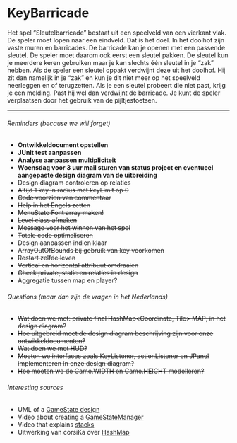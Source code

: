 # KeyBarricade
Het spel “Sleutelbarricade” bestaat uit een speelveld van een vierkant vlak. De speler moet lopen naar een eindveld. Dat is het doel. In het doolhof zijn vaste muren en barricades. De barricade kan je openen met een passende sleutel. De speler moet daarom ook eerst een sleutel pakken. De sleutel kun je meerdere keren gebruiken maar je kan slechts één sleutel in je “zak” hebben. Als de speler een sleutel oppakt verdwijnt deze uit het doolhof. Hij zit dan namelijk in je “zak” en kun je dit niet meer op het speelveld neerleggen en of terugzetten. Als je een sleutel probeert die niet past, krijg je een melding. Past hij wel dan verdwijnt de barricade. Je kunt de speler verplaatsen door het gebruik van de pijltjestoetsen.

***

###### Reminders (because we will forget)
+ **Ontwikkeldocument opstellen**
+ **JUnit test aanpassen**
+ **Analyse aanpassen multipliciteit**
+ **Woensdag voor 3 uur mail sturen van status project en eventueel aangepaste design diagram van de uitbreiding**
+ ~~Design diagram controleren op relaties~~
+ ~~Altijd 1 key in radius met keyLimit op 0~~
+ ~~Code voorzien van commentaar~~
+ ~~Help in het Engels zetten~~
+ ~~MenuState Font array maken!~~
+ ~~Level class afmaken~~
+ ~~Message voor het winnen van het spel~~
+ ~~Totale code optimaliseren~~
+ ~~Design aanpassen indien klaar~~
+ ~~ArrayOutOfBounds bij gebruik van key voorkomen~~
+ ~~Restart zelfde leven~~
+ ~~Vertical en horizontal attribuut omdraaien~~
+ ~~Check private, static en relaties in design~~
+ Aggregatie tussen map en player?

###### Questions (maar dan zijn de vragen in het Nederlands)
+ ~~Wat doen we met: private final HashMap<Coordinate, Tile> MAP; in het design diagram?~~
+ ~~Hoe uitgebreid moet de design diagram beschrijving zijn voor onze ontwikkeldocumenten?~~
+ ~~Wat doen we met HUD?~~
+ ~~Moeten we interfaces zoals KeyListener, actionListener en JPanel implementeren in onze design diagram?~~
+ ~~Hoe moeten we de Game.WIDTH en Game.HEIGHT modelleren?~~

###### Interesting sources
+ UML of a [GameState design](http://blog.nuclex-games.com/tutorials/cxx/game-state-management/)
+ Video about creating a [GameStateManager](https://www.youtube.com/watch?v=OCcZUO4Zf6o)
+ Video that explains [stacks](https://www.youtube.com/watch?v=8TMBjfS8wY0)
+ Uitwerking van corsiKa over [HashMap](http://stackoverflow.com/questions/7150624/how-to-make-a-tile-based-map-from-an-array-in-java)
